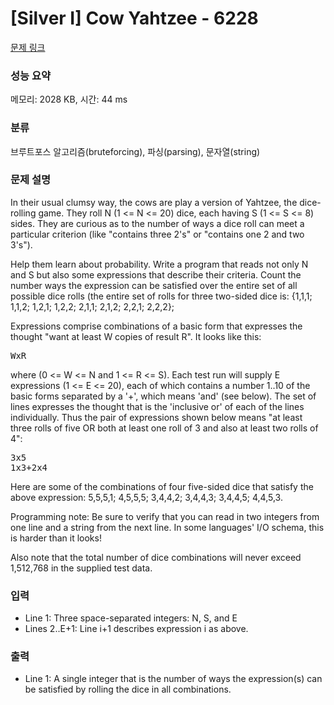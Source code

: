 # [Silver I] Cow Yahtzee - 6228 

[문제 링크](https://www.acmicpc.net/problem/6228) 

### 성능 요약

메모리: 2028 KB, 시간: 44 ms

### 분류

브루트포스 알고리즘(bruteforcing), 파싱(parsing), 문자열(string)

### 문제 설명

<p>In their usual clumsy way, the cows are play a version of Yahtzee, the dice-rolling game.  They roll N (1 <= N <= 20) dice, each having S (1 <= S <= 8) sides.  They are curious as to the number of ways a dice roll can meet a particular criterion (like "contains three 2's" or "contains one 2 and two 3's").</p>

<p>Help them learn about probability. Write a program that reads not only N and S but also some expressions that describe their criteria. Count the number ways the expression can be satisfied over the entire set of all possible dice rolls (the entire set of rolls for three two-sided dice is: {1,1,1; 1,1,2; 1,2,1; 1,2,2; 2,1,1; 2,1,2; 2,2,1; 2,2,2};</p>

<p>Expressions comprise combinations of a basic form that expresses the thought "want at least W copies of result R". It looks like this:</p>

<pre>WxR</pre>

<p>where (0 <= W <= N and 1 <= R <= S). Each test run will supply E expressions (1 <= E <= 20), each of which contains a number 1..10 of the basic forms separated by a '+', which means 'and' (see below). The set of lines expresses the thought that is the 'inclusive or' of each of the lines individually. Thus the pair of expressions shown below means "at least three rolls of five OR both at least one roll of 3 and also at least two rolls of 4":</p>

<pre>3x5
1x3+2x4</pre>

<p>Here are some of the combinations of four five-sided dice that satisfy the above expression: 5,5,5,1; 4,5,5,5; 3,4,4,2; 3,4,4,3; 3,4,4,5; 4,4,5,3.</p>

<p>Programming note: Be sure to verify that you can read in two integers from one line and a string from the next line. In some languages' I/O schema, this is harder than it looks!</p>

<p>Also note that the total number of dice combinations will never exceed 1,512,768 in the supplied test data.</p>

### 입력 

 <ul>
	<li>Line 1: Three space-separated integers: N, S, and E</li>
	<li>Lines 2..E+1: Line i+1 describes expression i as above.</li>
</ul>

<p> </p>

### 출력 

 <ul>
	<li>Line 1: A single integer that is the number of ways the expression(s) can be satisfied by rolling the dice in all combinations.</li>
</ul>

